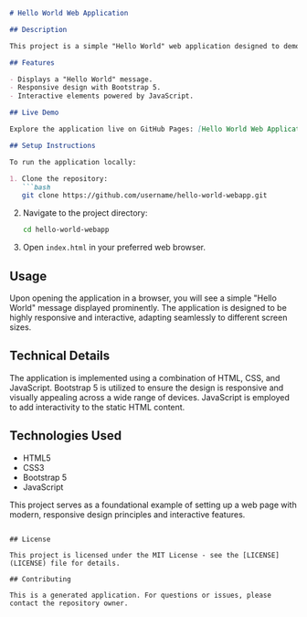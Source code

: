 ```markdown
# Hello World Web Application

## Description

This project is a simple "Hello World" web application designed to demonstrate the setup of a basic webpage using modern web technologies. The application showcases a minimalist design with responsive capabilities and interactive elements.

## Features

- Displays a "Hello World" message.
- Responsive design with Bootstrap 5.
- Interactive elements powered by JavaScript.

## Live Demo

Explore the application live on GitHub Pages: [Hello World Web Application](https://username.github.io/hello-world-webapp/)

## Setup Instructions

To run the application locally:

1. Clone the repository:
   ```bash
   git clone https://github.com/username/hello-world-webapp.git
   ```

2. Navigate to the project directory:
   ```bash
   cd hello-world-webapp
   ```

3. Open `index.html` in your preferred web browser.

## Usage

Upon opening the application in a browser, you will see a simple "Hello World" message displayed prominently. The application is designed to be highly responsive and interactive, adapting seamlessly to different screen sizes.

## Technical Details

The application is implemented using a combination of HTML, CSS, and JavaScript. Bootstrap 5 is utilized to ensure the design is responsive and visually appealing across a wide range of devices. JavaScript is employed to add interactivity to the static HTML content.

## Technologies Used

- HTML5
- CSS3
- Bootstrap 5
- JavaScript

This project serves as a foundational example of setting up a web page with modern, responsive design principles and interactive features.
```

## License

This project is licensed under the MIT License - see the [LICENSE](LICENSE) file for details.

## Contributing

This is a generated application. For questions or issues, please contact the repository owner.
